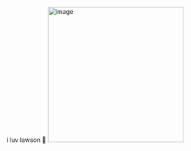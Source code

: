 i luv lawson 💖
<img width="311" alt="image" src="https://github.com/trevor-trinh/bab-dev-cert/assets/50549133/17a8f349-3168-4981-852d-b6688563b3fa">
